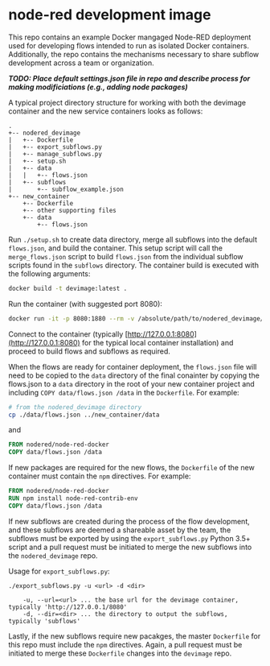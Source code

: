 # node-red development image

This repo contains an example Docker mangaged Node-RED deployment used for developing flows intended to run as isolated Docker containers. Additionally, the repo contains the mechanisms necessary to share subflow development across a team or organization.

**_TODO: Place default settings.json file in repo and describe process for making modificiations (e.g., adding node packages)_**

A typical project directory structure for working with both the devimage container and the new service containers looks as follows:
```
.
+-- nodered_devimage
|   +-- Dockerfile
|   +-- export_subflows.py
|   +-- manage_subflows.py
|   +-- setup.sh
|   +-- data
|   |   +-- flows.json
|   +-- subflows
|       +-- subflow_example.json
+-- new_container
    +-- Dockerfile
    +-- other supporting files
    +-- data
        +-- flows.json
```

Run `./setup.sh` to create data directory, merge all subflows into the default `flows.json`, and build the container. This setup script will call the `merge_flows.json` script to build `flows.json` from the individual subflow scripts found in the `subflows` directory. The container build is executed with the following arguments: 
```sh
docker build -t devimage:latest .
```

Run the container (with suggested port 8080):
```sh
docker run -it -p 8080:1880 --rm -v /absolute/path/to/nodered_devimage/data/:/data -d --name devimage devimage:latest
```

Connect to the container (typically [http://127.0.0.1:8080](http://127.0.0.1:8080) for the typical local container installation) and proceed to build flows and subflows as required.

When the flows are ready for container deployment, the `flows.json` file will need to be copied to the `data` directory of the final conainter by copying the flows.json to a `data` directory in the root of your new container project and including `COPY data/flows.json /data` in the `Dockerfile`. For example:
```sh
# from the nodered_devimage directory
cp ./data/flows.json ../new_container/data
```
and
```Dockerfile
FROM nodered/node-red-docker
COPY data/flows.json /data
```

If new packages are required for the new flows, the `Dockerfile` of the new container must contain the `npm` directives. For example:
```Dockerfile
FROM nodered/node-red-docker
RUN npm install node-red-contrib-env
COPY data/flows.json /data
```

If new subflows are created during the process of the flow development, and these subflows are deemed a shareable asset by the team, the subflows must be exported by using the `export_subflows.py` Python 3.5+ script and a pull request must be initiated to merge the new subflows into the `nodered_devimage` repo.

Usage for `export_subflows.py`:
```
./export_subflows.py -u <url> -d <dir>

    -u, --url=<url> ... the base url for the devimage container, typically 'http://127.0.0.1/8080'
    -d, --dir=<dir> ... the directory to output the subflows, typically 'subflows'
```

Lastly, if the new subflows require new pacakges, the master `Dockerfile` for this repo must include the `npm` directives. Again, a pull request must be initiated to merge these `Dockerfile` changes into the `devimage` repo.
